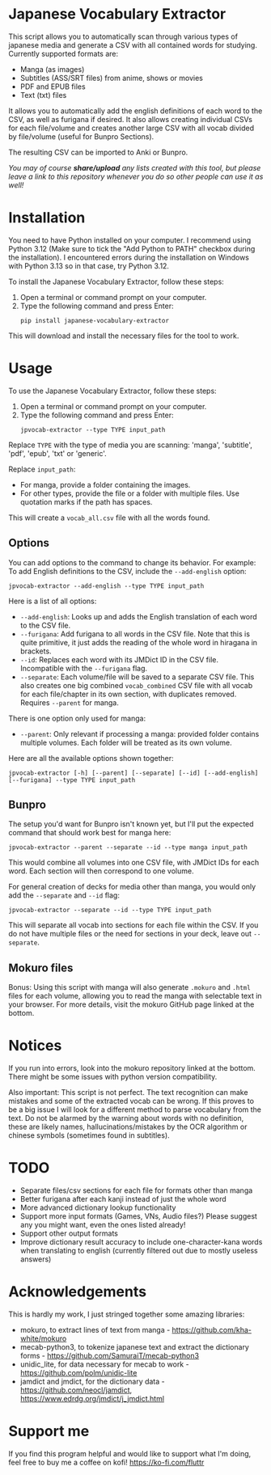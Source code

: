 # Japanese Vocabulary Extractor

This script allows you to automatically scan through various types of japanese media and generate a CSV with all contained words for studying. Currently supported formats are: 

* Manga (as images)
* Subtitles (ASS/SRT files) from anime, shows or movies
* PDF and EPUB files
* Text (txt) files

It allows you to automatically add the english definitions of each word to the CSV, as well as furigana if desired. It also allows creating individual CSVs for each file/volume and creates another large CSV with all vocab divided by file/volume (useful for Bunpro Sections).

The resulting CSV can be imported to Anki or Bunpro. 

*You may of course **share/upload** any lists created with this tool, but please leave a link to this repository whenever you do so other people can use it as well!*

# Installation

You need to have Python installed on your computer. I recommend using Python 3.12 (Make sure to tick the "Add Python to PATH" checkbox during the installation).
I encountered errors during the installation on Windows with Python 3.13 so in that case, try Python 3.12.

To install the Japanese Vocabulary Extractor, follow these steps:

1. Open a terminal or command prompt on your computer.
2. Type the following command and press Enter:
    ```
    pip install japanese-vocabulary-extractor
    ```

This will download and install the necessary files for the tool to work.

# Usage

To use the Japanese Vocabulary Extractor, follow these steps:

1. Open a terminal or command prompt on your computer.
2. Type the following command and press Enter:
    ```
    jpvocab-extractor --type TYPE input_path
    ```

Replace `TYPE` with the type of media you are scanning: 'manga', 'subtitle', 'pdf', 'epub', 'txt' or 'generic'. 

Replace `input_path`:
- For manga, provide a folder containing the images.
- For other types, provide the file or a folder with multiple files. Use quotation marks if the path has spaces.

This will create a `vocab_all.csv` file with all the words found.

## Options

You can add options to the command to change its behavior. For example:
To add English definitions to the CSV, include the `--add-english` option:
```
jpvocab-extractor --add-english --type TYPE input_path
```

Here is a list of all options:
* `--add-english`: Looks up and adds the English translation of each word to the CSV file.
* `--furigana`: Add furigana to all words in the CSV file. Note that this is quite primitive, it just adds the reading of the whole word in hiragana in brackets.
* `--id`: Replaces each word with its JMDict ID in the CSV file. Incompatible with the `--furigana` flag.
* `--separate`: Each volume/file will be saved to a separate CSV file. This also creates one big combined `vocab_combined` CSV file with all vocab for each file/chapter in its own section, with duplicates removed. Requires `--parent` for manga.

There is one option only used for manga:
* `--parent`: Only relevant if processing a manga: provided folder contains multiple volumes. Each folder will be treated as its own volume.

Here are all the available options shown together:

```
jpvocab-extractor [-h] [--parent] [--separate] [--id] [--add-english] [--furigana] --type TYPE input_path
```

## Bunpro

The setup you'd want for Bunpro isn't known yet, but I'll put the expected command that should work best for manga here:

```
jpvocab-extractor --parent --separate --id --type manga input_path
```

This would combine all volumes into one CSV file, with JMDict IDs for each word. Each section will then correspond to one volume.

For general creation of decks for media other than manga, you would only add the `--separate` and `--id` flag:

```
jpvocab-extractor --separate --id --type TYPE input_path
```

This will separate all vocab into sections for each file within the CSV. If you do not have multiple files or the need for sections in your deck, leave out `--separate`.

## Mokuro files

Bonus: Using this script with manga will also generate `.mokuro` and `.html` files for each volume, allowing you to read the manga with selectable text in your browser. For more details, visit the mokuro GitHub page linked at the bottom.


# Notices

If you run into errors, look into the mokuro repository linked at the bottom. There might be some issues with python version compatibility.

Also important: This script is not perfect. The text recognition can make mistakes and some of the extracted vocab can be wrong. If this proves to be a big issue I will look for a different method to parse vocabulary from the text. Do not be alarmed by the warning about words with no definition, these are likely names, hallucinations/mistakes by the OCR algorithm or chinese symbols (sometimes found in subtitles).


# TODO

* Separate files/csv sections for each file for formats other than manga
* Better furigana after each kanji instead of just the whole word
* More advanced dictionary lookup functionality
* Support more input formats (Games, VNs, Audio files?) Please suggest any you might want, even the ones listed already!
* Support other output formats
* Improve dictionary result accuracy to include one-character-kana words when translating to english (currently filtered out due to mostly useless answers)


# Acknowledgements

This is hardly my work, I just stringed together some amazing libraries:

* mokuro, to extract lines of text from manga - https://github.com/kha-white/mokuro
* mecab-python3, to tokenize japanese text and extract the dictionary forms - https://github.com/SamuraiT/mecab-python3
* unidic_lite, for data necessary for mecab to work - https://github.com/polm/unidic-lite
* jamdict and jmdict, for the dictionary data - https://github.com/neocl/jamdict, https://www.edrdg.org/jmdict/j_jmdict.html

# Support me

If you find this program helpful and would like to support what I'm doing, feel free to buy me a coffee on kofi! https://ko-fi.com/fluttr
